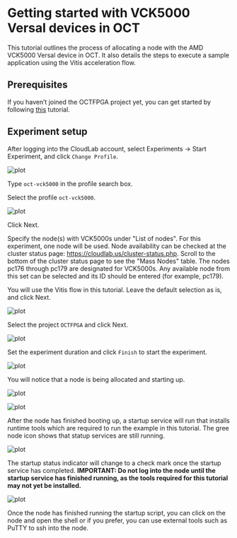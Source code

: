 # Getting started with VCK5000 Versal devices in OCT

This tutorial outlines the process of allocating a node with the AMD VCK5000 Versal device in OCT. It also details the steps to execute a sample application using the Vitis acceleration flow.

## Prerequisites

If you haven’t joined the OCTFPGA project yet, you can get started by following [this](https://github.com/OCT-FPGA/OCT-Tutorials/tree/master/cloudlab-setup) tutorial.

## Experiment setup
After logging into the CloudLab account, select Experiments -> Start Experiment, and click `Change Profile`.

![plot](images/vck5000-change-profile.png)

Type `oct-vck5000` in the profile search box.
 
Select the profile `oct-vck5000`.

![plot](images/vck5000-profile.png)

Click Next.

Specify the node(s) with VCK5000s under "List of nodes". For this experiment, one node will be used. Node availability can be checked at the cluster status page: https://cloudlab.us/cluster-status.php. Scroll to the bottom of the cluster status page to see the "Mass Nodes" table. The nodes pc176 through pc179 are designated for VCK5000s. Any available node from this set can be selected and its ID should be entered (for example, pc179).

You will use the Vitis flow in this tutorial. Leave the default selection as is, and click Next.

![plot](images/vck5000-parameterize.png)

Select the project `OCTFPGA` and click Next.

![plot](images/vck5000-project.png)

Set the experiment duration and click `Finish` to start the experiment. 

![plot](images/vck5000-duration.png)

You will notice that a node is being allocated and starting up.

![plot](images/vck5000-provision.png)

![plot](images/vck5000-boot.png)

After the node has finished booting up, a startup service will run that installs runtime tools which are required to run the example in this tutorial. The gree node icon shows that statup services are still running.

![plot](images/vck5000-booted.png)

The startup status indicator will change to a check mark once the startup service has completed. **IMPORTANT: Do not log into the node until the startup service has finished running, as the tools required for this tutorial may not yet be installed.**

![plot](images/vck5000-ready.png)

Once the node has finished running the startup script, you can click on the node and open the shell or if you prefer, you can use external tools such as PuTTY to ssh into the node.






